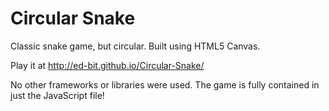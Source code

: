 # Circular Snake

Classic snake game, but circular. Built using HTML5 Canvas.

Play it at http://ed-bit.github.io/Circular-Snake/

No other frameworks or libraries were used. The game is fully contained in just the JavaScript file!
